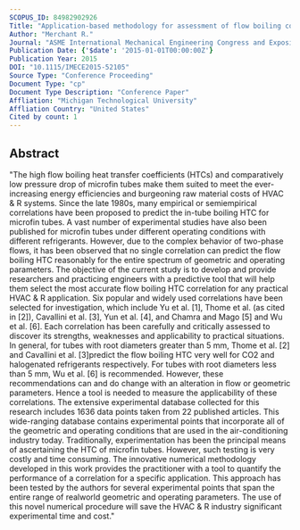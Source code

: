 ```yaml
---
SCOPUS_ID: 84982902926
Title: "Application-based methodology for assessment of flow boiling correlations in microfin tubes"
Author: "Merchant R."
Journal: "ASME International Mechanical Engineering Congress and Exposition, Proceedings (IMECE)"
Publication Date: {'$date': '2015-01-01T00:00:00Z'}
Publication Year: 2015
DOI: "10.1115/IMECE2015-52105"
Source Type: "Conference Proceeding"
Document Type: "cp"
Document Type Description: "Conference Paper"
Affliation: "Michigan Technological University"
Affliation Country: "United States"
Cited by count: 1
---
```


## Abstract
"The high flow boiling heat transfer coefficients (HTCs) and comparatively low pressure drop of microfin tubes make them suited to meet the ever-increasing energy efficiencies and burgeoning raw material costs of HVAC & R systems. Since the late 1980s, many empirical or semiempirical correlations have been proposed to predict the in-tube boiling HTC for microfin tubes. A vast number of experimental studies have also been published for microfin tubes under different operating conditions with different refrigerants. However, due to the complex behavior of two-phase flows, it has been observed that no single correlation can predict the flow boiling HTC reasonably for the entire spectrum of geometric and operating parameters. The objective of the current study is to develop and provide researchers and practicing engineers with a predictive tool that will help them select the most accurate flow boiling HTC correlation for any practical HVAC & R application. Six popular and widely used correlations have been selected for investigation, which include Yu et al. [1], Thome et al. (as cited in [2]), Cavallini et al. [3], Yun et al. [4], and Chamra and Mago [5] and Wu et al. [6]. Each correlation has been carefully and critically assessed to discover its strengths, weaknesses and applicability to practical situations. In general, for tubes with root diameters greater than 5 mm, Thome et al. [2] and Cavallini et al. [3]predict the flow boiling HTC very well for CO2 and halogenated refrigerants respectively. For tubes with root diameters less than 5 mm, Wu et al. [6] is recommended. However, these recommendations can and do change with an alteration in flow or geometric parameters. Hence a tool is needed to measure the applicability of these correlations. The extensive experimental database collected for this research includes 1636 data points taken from 22 published articles. This wide-ranging database contains experimental points that incorporate all of the geometric and operating conditions that are used in the air-conditioning industry today. Traditionally, experimentation has been the principal means of ascertaining the HTC of microfin tubes. However, such testing is very costly and time consuming. The innovative numerical methodology developed in this work provides the practitioner with a tool to quantify the performance of a correlation for a specific application. This approach has been tested by the authors for several experimental points that span the entire range of realworld geometric and operating parameters. The use of this novel numerical procedure will save the HVAC & R industry significant experimental time and cost."
